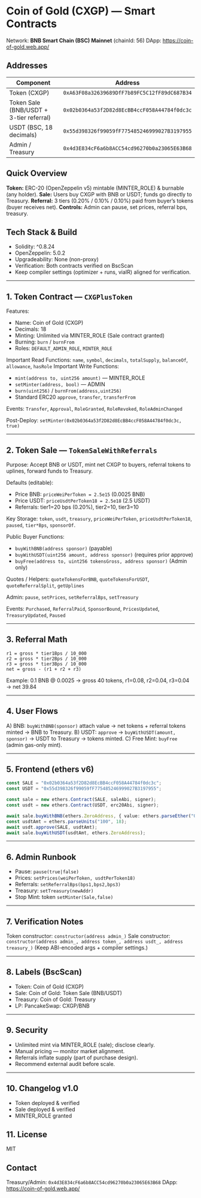 # Coin of Gold (CXGP) — Smart Contracts

Network: **BNB Smart Chain (BSC) Mainnet** (chainId: 56)
DApp: https://coin-of-gold.web.app/

## Addresses
| Component | Address |
|-----------|---------|
| Token (CXGP) | `0xA63F08a32639689DfF7b89FC5C12fF89dC687B34` |
| Token Sale (BNB/USDT + 3-tier referral) | `0x02b0364a53f2D82d8EcBB4ccF058A44784f0dc3c` |
| USDT (BSC, 18 decimals) | `0x55d398326f99059fF775485246999027B3197955` |
| Admin / Treasury | `0x4d3E834cF6a6b8ACC54cd96270b0a23065E63B68` |

## Quick Overview
**Token:** ERC-20 (OpenZeppelin v5) mintable (MINTER_ROLE) & burnable (any holder).
**Sale:** Users buy CXGP with BNB or USDT; funds go directly to Treasury.
**Referral:** 3 tiers (0.20% / 0.10% / 0.10%) paid from buyer’s tokens (buyer receives net).
**Controls:** Admin can pause, set prices, referral bps, treasury.

## Tech Stack & Build
- Solidity: ^0.8.24
- OpenZeppelin: 5.0.2
- Upgradeability: None (non-proxy)
- Verification: Both contracts verified on BscScan
- Keep compiler settings (optimizer + runs, viaIR) aligned for verification.

---
## 1. Token Contract — `CXGPlusToken`
Features:
- Name: Coin of Gold (CXGP)
- Decimals: 18
- Minting: Unlimited via MINTER_ROLE (Sale contract granted)
- Burning: `burn` / `burnFrom`
- Roles: `DEFAULT_ADMIN_ROLE`, `MINTER_ROLE`

Important Read Functions: `name`, `symbol`, `decimals`, `totalSupply`, `balanceOf`, `allowance`, `hasRole`
Important Write Functions:
- `mint(address to, uint256 amount)` — MINTER_ROLE
- `setMinter(address, bool)` — ADMIN
- `burn(uint256)` / `burnFrom(address,uint256)`
- Standard ERC20 `approve`, `transfer`, `transferFrom`

Events: `Transfer`, `Approval`, `RoleGranted`, `RoleRevoked`, `RoleAdminChanged`

Post-Deploy: `setMinter(0x02b0364a53f2D82d8EcBB4ccF058A44784f0dc3c, true)`

---
## 2. Token Sale — `TokenSaleWithReferrals`
Purpose: Accept BNB or USDT, mint net CXGP to buyers, referral tokens to uplines, forward funds to Treasury.

Defaults (editable):
- Price BNB: `priceWeiPerToken = 2.5e15` (0.0025 BNB)
- Price USDT: `priceUsdtPerToken18 = 2.5e18` (2.5 USDT)
- Referrals: tier1=20 bps (0.20%), tier2=10, tier3=10

Key Storage: `token`, `usdt`, `treasury`, `priceWeiPerToken`, `priceUsdtPerToken18`, `paused`, `tier*Bps`, `sponsorOf`.

Public Buyer Functions:
- `buyWithBNB(address sponsor)` (payable)
- `buyWithUSDT(uint256 amount, address sponsor)` (requires prior approve)
- `buyFree(address to, uint256 tokensGross, address sponsor)` (Admin only)

Quotes / Helpers: `quoteTokensForBNB`, `quoteTokensForUSDT`, `quoteReferralSplit`, `getUplines`

Admin: `pause`, `setPrices`, `setReferralBps`, `setTreasury`

Events: `Purchased`, `ReferralPaid`, `SponsorBound`, `PricesUpdated`, `TreasuryUpdated`, `Paused`

---
## 3. Referral Math
```
r1 = gross * tier1Bps / 10_000
r2 = gross * tier2Bps / 10_000
r3 = gross * tier3Bps / 10_000
net = gross - (r1 + r2 + r3)
```
Example: 0.1 BNB @ 0.0025 → gross 40 tokens, r1=0.08, r2=0.04, r3=0.04 → net 39.84

---
## 4. User Flows
A) BNB: `buyWithBNB(sponsor)` attach value → net tokens + referral tokens minted → BNB to Treasury.
B) USDT: `approve` → `buyWithUSDT(amount, sponsor)` → USDT to Treasury → tokens minted.
C) Free Mint: `buyFree` (admin gas-only mint).

---
## 5. Frontend (ethers v6)
```ts
const SALE = "0x02b0364a53f2D82d8EcBB4ccF058A44784f0dc3c";
const USDT = "0x55d398326f99059fF775485246999027B3197955";

const sale = new ethers.Contract(SALE, saleAbi, signer);
const usdt = new ethers.Contract(USDT, erc20Abi, signer);

await sale.buyWithBNB(ethers.ZeroAddress, { value: ethers.parseEther("0.1") });
const usdtAmt = ethers.parseUnits("100", 18);
await usdt.approve(SALE, usdtAmt);
await sale.buyWithUSDT(usdtAmt, ethers.ZeroAddress);
```

---
## 6. Admin Runbook
- Pause: `pause(true|false)`
- Prices: `setPrices(weiPerToken, usdtPerToken18)`
- Referrals: `setReferralBps(bps1,bps2,bps3)`
- Treasury: `setTreasury(newAddr)`
- Stop Mint: token `setMinter(Sale,false)`

---
## 7. Verification Notes
Token constructor: `constructor(address admin_)`
Sale constructor: `constructor(address admin_, address token_, address usdt_, address treasury_)`
(Keep ABI-encoded args + compiler settings.)

---
## 8. Labels (BscScan)
- Token: Coin of Gold (CXGP)
- Sale: Coin of Gold: Token Sale (BNB/USDT)
- Treasury: Coin of Gold: Treasury
- LP: PancakeSwap: CXGP/BNB

---
## 9. Security
- Unlimited mint via MINTER_ROLE (sale); disclose clearly.
- Manual pricing — monitor market alignment.
- Referrals inflate supply (part of purchase design).
- Recommend external audit before scale.

---
## 10. Changelog v1.0
- Token deployed & verified
- Sale deployed & verified
- MINTER_ROLE granted

## 11. License
MIT

## Contact
Treasury/Admin: `0x4d3E834cF6a6b8ACC54cd96270b0a23065E63B68`
DApp: https://coin-of-gold.web.app/
